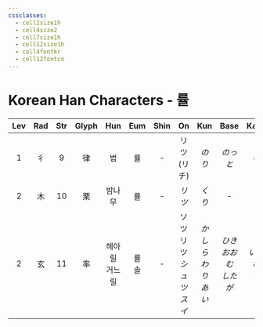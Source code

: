 ```yaml
---
cssclasses:
  - cell2size1h
  - cell4size2
  - cell7size1h
  - cell12size1h
  - cell4fontkr
  - cell12fontcn
---
```


# Korean Han Characters - 률

| Lev | Rad | Str | Glyph |    Hun     |  Eum   | Shin |           On            |      Kun      |        Base        |      Kana      | Simp |     Man     |  Can  |                     Viet                     |
| :-: | :-: | :-: | :---: | :--------: | :----: | :--: | :---------------------: | :-----------: | :----------------: | :------------: | :--: | :---------: | :---: | :------------------------------------------: |
|  1  |  彳  |  9  |   律   |     법      |   률    |  -   |       リツ<br>(リチ)        |     *のり*      |       *のっと*        |      *る*       |  -   |     lǜ      | leot6 |                     luật                     |
|  2  |  木  | 10  |   栗   |    밤나무     |   률    |  -   |          *リツ*           |     *くり*      |         -          |       -        |  -   |     lì      | leot6 |                     lật                      |
|  2  |  玄  | 11  |   率   | 헤아릴<br>거느릴 | 률<br>솔 |  -   | ソツ<br>リツ<br>*シュツ<br>スイ* | *かしら<br>わりあい* | *ひき<br>おおむ<br>したが* | *いる<br>ね<br>う* |  -   | lǜ<br>shuài | seot1 | chuốt<br>sót<br>suất<br>suốt<br>sút<br>thoắt |
